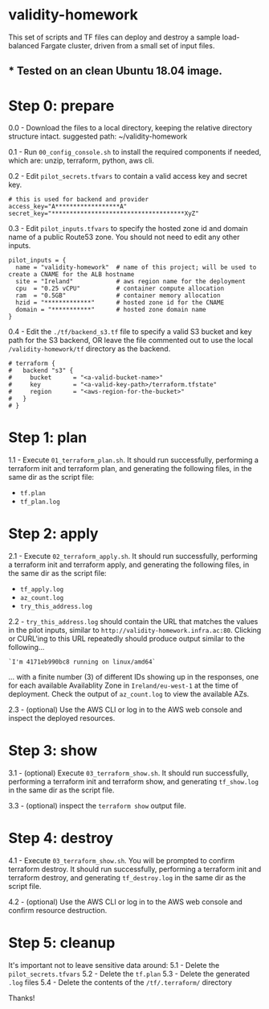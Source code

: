 # validity-homework

This set of scripts and TF files can deploy and destroy a sample load-balanced Fargate cluster, driven from a small set of input files.

## * Tested on an clean Ubuntu 18.04 image.

# Step 0: prepare

0.0 - Download the files to a local directory, keeping the relative directory structure intact.
  suggested path: ~/validity-homework

0.1 - Run `00_config_console.sh` to install the required components if needed, which are:  unzip, terraform, python, aws cli.

0.2 - Edit `pilot_secrets.tfvars` to contain a valid access key and secret key.
```
# this is used for backend and provider
access_key="A******************A"
secret_key="*************************************XyZ"
```

0.3 - Edit `pilot_inputs.tfvars` to specify the hosted zone id and domain name of a public Route53 zone.
  You should not need to edit any other inputs.
```
pilot_inputs = {
  name = "validity-homework"  # name of this project; will be used to create a CNAME for the ALB hostname
  site = "Ireland"            # aws region name for the deployment
  cpu  = "0.25 vCPU"          # container compute allocation
  ram  = "0.5GB"              # container memory allocation
  hzid = "*************"      # hosted zone id for the CNAME
  domain = "***********"      # hosted zone domain name
}
```

0.4 - Edit the `./tf/backend_s3.tf` file to specify a valid S3 bucket and key path for the S3 backend, OR
 leave the file commented out to use the local `/validity-homework/tf` directory as the backend.
```
# terraform {
#   backend "s3" {
#     bucket      = "<a-valid-bucket-name>"
#     key         = "<a-valid-key-path>/terraform.tfstate"
#     region      = "<aws-region-for-the-bucket>"
#   }
# }
```

# Step 1: plan

1.1 - Execute `01_terraform_plan.sh`.  It should run successfully, performing a terraform init and terraform plan, and generating the following files, in the same dir as the script file:
- `tf.plan`
- `tf_plan.log`

# Step 2: apply

2.1 - Execute `02_terraform_apply.sh`.  It should run successfully, performing a terraform init and terraform apply, and generating the following files, in the same dir as the script file:
- `tf_apply.log`
- `az_count.log`
- `try_this_address.log`

2.2 - `try_this_address.log` should contain the URL that matches the values in the pilot inputs, similar to `http://validity-homework.infra.ac:80`.  Clicking or CURL'ing to this URL repeatedly should produce output similar to the following...

    `I'm 4171eb990bc8 running on linux/amd64`

... with a finite number (3) of different IDs showing up in the responses, one for each available Availablity Zone in `Ireland/eu-west-1` at the time of deployment.  Check the output of `az_count.log` to view the available AZs.

2.3 - (optional) Use the AWS CLI or log in to the AWS web console and inspect the deployed resources.

# Step 3: show

3.1 - (optional) Execute `03_terraform_show.sh`.  It should run successfully, performing a terraform init and terraform show, and generating `tf_show.log` in the same dir as the script file.

3.3 - (optional) inspect the `terraform show` output file.

# Step 4: destroy

4.1 - Execute `03_terraform_show.sh`.  You will be prompted to confirm terraform destroy. It should run successfully, performing a terraform init and terraform destroy, and generating `tf_destroy.log` in the same dir as the script file.

4.2 - (optional) Use the AWS CLI or log in to the AWS web console and confirm resource destruction.

# Step 5: cleanup

It's important not to leave sensitive data around:
5.1 - Delete the `pilot_secrets.tfvars` 
5.2 - Delete the `tf.plan`
5.3 - Delete the generated `.log` files
5.4 - Delete the contents of the `/tf/.terraform/` directory

Thanks!
